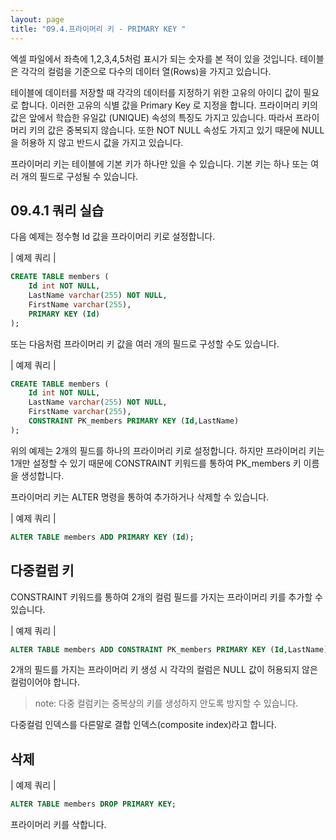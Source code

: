 ```yaml
---
layout: page
title: "09.4.프라이머리 키 - PRIMARY KEY "
--- 
```

엑셀 파일에서 좌측에 1,2,3,4,5처럼 표시가 되는 숫자를 본 적이 있을 것입니다. 테이블 은 각각의 컬럼을 기준으로 다수의 데이터 열(Rows)을 가지고 있습니다.  

테이블에 데이터를 저장할 때 각각의 데이터를 지정하기 위한 고유의 아이디 값이 필요로 합니다. 이러한 고유의 식별 값을 Primary Key 로 지정을 합니다. 프라이머리 키의 값은 앞에서 학습한 유일값 (UNIQUE) 속성의 특징도 가지고 있습니다. 따라서 프라이머리 키의 값은 중복되지 않습니다. 또한 NOT NULL 속성도 가지고 있기 때문에 NULL을 허용하 지 않고 반드시 값을 가지고 있습니다.  

프라이머리 키는 테이블에 기본 키가 하나만 있을 수 있습니다. 기본 키는 하나 또는 여러 개의 필드로 구성될 수 있습니다.  

## 09.4.1 쿼리 실습 
다음 예제는 정수형 Id 값을 프라이머리 키로 설정합니다.

| 예제 쿼리 | 
```sql
CREATE TABLE members (
    Id int NOT NULL,
    LastName varchar(255) NOT NULL,
    FirstName varchar(255),
    PRIMARY KEY (Id)
);
```

또는 다음처럼 프라이머리 키 값을 여러 개의 필드로 구성할 수도 있습니다.  

| 예제 쿼리 | 
```sql
CREATE TABLE members (
    Id int NOT NULL,
    LastName varchar(255) NOT NULL,
    FirstName varchar(255),
    CONSTRAINT PK_members PRIMARY KEY (Id,LastName)
);

```

위의 예제는 2개의 필드를 하나의 프라이머리 키로 설정합니다. 하지만 프라이머리 키는 1개만 설정할 수 있기 때문에 CONSTRAINT 키워드를 통하여 PK_members 키 이름을 생성합니다.  

프라이머리 키는 ALTER 명령을 통하여 추가하거나 삭제할 수 있습니다.  

| 예제 쿼리 | 
```sql
ALTER TABLE members ADD PRIMARY KEY (Id); 
```

## 다중컬럼 키
CONSTRAINT 키워드를 통하여 2개의 컬럼 필드를 가지는 프라이머리 키를 추가할 수 있습니다.  

| 예제 쿼리 | 
```sql
ALTER TABLE members ADD CONSTRAINT PK_members PRIMARY KEY (Id,LastName); 
```

2개의 필드를 가지는 프라이머리 키 생성 시 각각의 컬럼은 NULL 값이 허용되지 않은 컬럼이어야 합니다.  

>note: 다중 컬럼키는 중복상의 키를 생성하지 안도록 방지할 수 있습니다. 

다중컬럼 인덱스를 다른말로 결합 인덱스(composite index)라고 합니다. 

## 삭제
| 예제 쿼리 | 
```sql
ALTER TABLE members DROP PRIMARY KEY; 
```

프라이머리 키를 삭합니다. 


